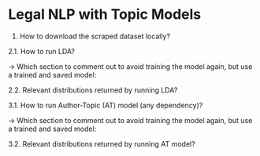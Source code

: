 # Legal NLP with Topic Models
1. How to download the scraped dataset locally?

2.1. How to run LDA?


-> Which section to comment out to avoid training the model again, but use a trained and saved model:

2.2. Relevant distributions returned by running LDA?


3.1. How to run Author-Topic (AT) model (any dependency)?

-> Which section to comment out to avoid training the model again, but use a trained and saved model:

3.2. Relevant distributions returned by running AT model?



